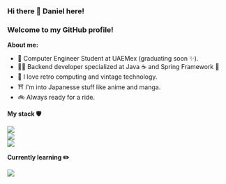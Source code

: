 ### Hi there 👋 Daniel here!
### Welcome to my GitHub profile!

**About me:**
- 📖 Computer Engineer Student at UAEMex (graduating soon ✨).
- 👨‍💻 Backend developer specialized at Java ☕ and Spring Framework 🍃
- 📼 I love retro computing and vintage technology.
- ⛩️ I'm into Japanesse stuff like anime and manga.
- 🚲 Always ready for a ride.

**My stack 🛡️**

<img src="https://skillicons.dev/icons?i=java,spring,hibernate,idea,vscode"><br>
<img src="https://skillicons.dev/icons?i=html,css,js,py,postgres"><br>
<img src="https://skillicons.dev/icons?i=docker,aws,linux,ubuntu"><br>

**Currently learning ✏️**

<img src="https://skillicons.dev/icons?i=kotlin,ts,react,nestjs,php,laravel"><br>

<!--
**jdaniel3331/jdaniel3331** is a ✨ _special_ ✨ repository because its `README.md` (this file) appears on your GitHub profile.

Here are some ideas to get you started:

- 🔭 I’m currently working on ...
- 🌱 I’m currently learning ...
- 👯 I’m looking to collaborate on ...
- 🤔 I’m looking for help with ...
- 💬 Ask me about ...
- 📫 How to reach me: ...
- 😄 Pronouns: ...
- ⚡ Fun fact: ...
-->
